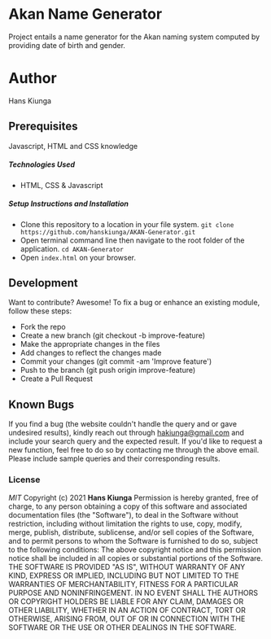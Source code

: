 # Akan Name Generator
Project entails a name generator for the Akan naming system computed by providing date of birth and gender.
# Author
Hans Kiunga
## Prerequisites
Javascript, HTML and CSS knowledge
##### Technologies Used
- HTML, CSS & Javascript
##### Setup Instructions and Installation
- Clone this repository to a location in your file system. `git clone https://github.com/hanskiunga/AKAN-Generator.git`
- Open terminal command line then navigate to the root folder of the application. `cd AKAN-Generator`
- Open `index.html` on your browser.
## Development
Want to contribute? Awesome!
To fix a bug or enhance an existing module, follow these steps:
- Fork the repo
- Create a new branch (git checkout -b improve-feature)
- Make the appropriate changes in the files
- Add changes to reflect the changes made
- Commit your changes (git commit -am 'Improve feature')
- Push to the branch (git push origin improve-feature)
- Create a Pull Request
## Known Bugs
If you find a bug (the website couldn't handle the query and or gave undesired results), kindly reach out through hakiunga@gmail.com and include your search query and the expected result.
If you'd like to request a new function, feel free to do so by contacting me through the above email. Please include sample queries and their corresponding results.
### License
*MIT*
Copyright (c) 2021 **Hans Kiunga**
Permission is hereby granted, free of charge, to any person obtaining a copy of this software and associated documentation files (the "Software"), to deal in the Software without restriction, including without limitation the rights to use, copy, modify, merge, publish, distribute, sublicense, and/or sell copies of the Software, and to permit persons to whom the Software is furnished to do so, subject to the following conditions:
The above copyright notice and this permission notice shall be included in all copies or substantial portions of the Software.
THE SOFTWARE IS PROVIDED "AS IS", WITHOUT WARRANTY OF ANY KIND, EXPRESS OR IMPLIED, INCLUDING BUT NOT LIMITED TO THE WARRANTIES OF MERCHANTABILITY, FITNESS FOR A PARTICULAR PURPOSE AND NONINFRINGEMENT. IN NO EVENT SHALL THE AUTHORS OR COPYRIGHT HOLDERS BE LIABLE FOR ANY CLAIM, DAMAGES OR OTHER LIABILITY, WHETHER IN AN ACTION OF CONTRACT, TORT OR OTHERWISE, ARISING FROM, OUT OF OR IN CONNECTION WITH THE SOFTWARE OR THE USE OR OTHER DEALINGS IN THE SOFTWARE.